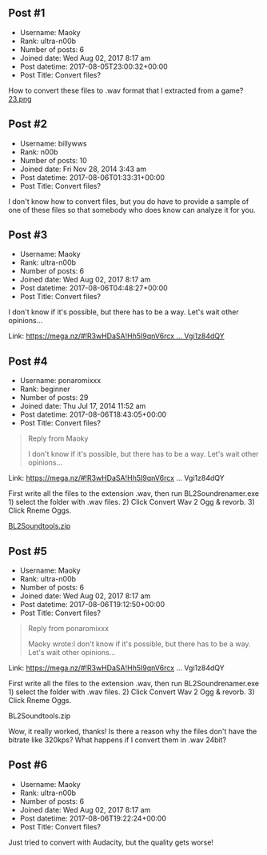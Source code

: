 ## Post #1
- Username: Maoky
- Rank: ultra-n00b
- Number of posts: 6
- Joined date: Wed Aug 02, 2017 8:17 am
- Post datetime: 2017-08-05T23:00:32+00:00
- Post Title: Convert files?

How to convert these files to .wav format that I extracted from a game?
[23.png](https://xentaxbackup.github.io/file/13170_23.png)
## Post #2
- Username: billywws
- Rank: n00b
- Number of posts: 10
- Joined date: Fri Nov 28, 2014 3:43 am
- Post datetime: 2017-08-06T01:33:31+00:00
- Post Title: Convert files?

I don't know how to convert files, but you do have to provide a sample of one of these files so that somebody who does know can analyze it for you.
## Post #3
- Username: Maoky
- Rank: ultra-n00b
- Number of posts: 6
- Joined date: Wed Aug 02, 2017 8:17 am
- Post datetime: 2017-08-06T04:48:27+00:00
- Post Title: Convert files?

I don't know if it's possible, but there has to be a way. Let's wait other opinions...

Link: [https://mega.nz/#!R3wHDaSA!Hh5I9qnV6rcx ... Vgi1z84dQY](https://mega.nz/#!R3wHDaSA!Hh5I9qnV6rcxpUXbUa8g6KOVZ94Sckp1jVgi1z84dQY)
## Post #4
- Username: ponaromixxx
- Rank: beginner
- Number of posts: 29
- Joined date: Thu Jul 17, 2014 11:52 am
- Post datetime: 2017-08-06T18:43:05+00:00
- Post Title: Convert files?

> Reply from Maoky
>
> I don't know if it's possible, but there has to be a way. Let's wait other opinions...

Link: https://mega.nz/#!R3wHDaSA!Hh5I9qnV6rcx ... Vgi1z84dQY

First write all the files to the extension .wav, then run BL2Soundrenamer.exe 1) select the folder with .wav files. 2) Click Convert Wav 2 Ogg & revorb. 3) Click Rneme Oggs.

[BL2Soundtools.zip](https://mega.nz/#!NpIxVbRJ!_iFUIFJulA892p-ZbDIGcKjH6SmBqplVl4bYG1pqtjQ)
## Post #5
- Username: Maoky
- Rank: ultra-n00b
- Number of posts: 6
- Joined date: Wed Aug 02, 2017 8:17 am
- Post datetime: 2017-08-06T19:12:50+00:00
- Post Title: Convert files?

> Reply from ponaromixxx
>
> Maoky wrote:I don't know if it's possible, but there has to be a way. Let's wait other opinions...

Link: https://mega.nz/#!R3wHDaSA!Hh5I9qnV6rcx ... Vgi1z84dQY

First write all the files to the extension .wav, then run BL2Soundrenamer.exe 1) select the folder with .wav files. 2) Click Convert Wav 2 Ogg & revorb. 3) Click Rneme Oggs.

BL2Soundtools.zip

Wow, it really worked, thanks!
Is there a reason why the files don't have the bitrate like 320kps?
What happens if I convert them in .wav 24bit?
## Post #6
- Username: Maoky
- Rank: ultra-n00b
- Number of posts: 6
- Joined date: Wed Aug 02, 2017 8:17 am
- Post datetime: 2017-08-06T19:22:24+00:00
- Post Title: Convert files?

Just tried to convert with Audacity, but the quality gets worse!
